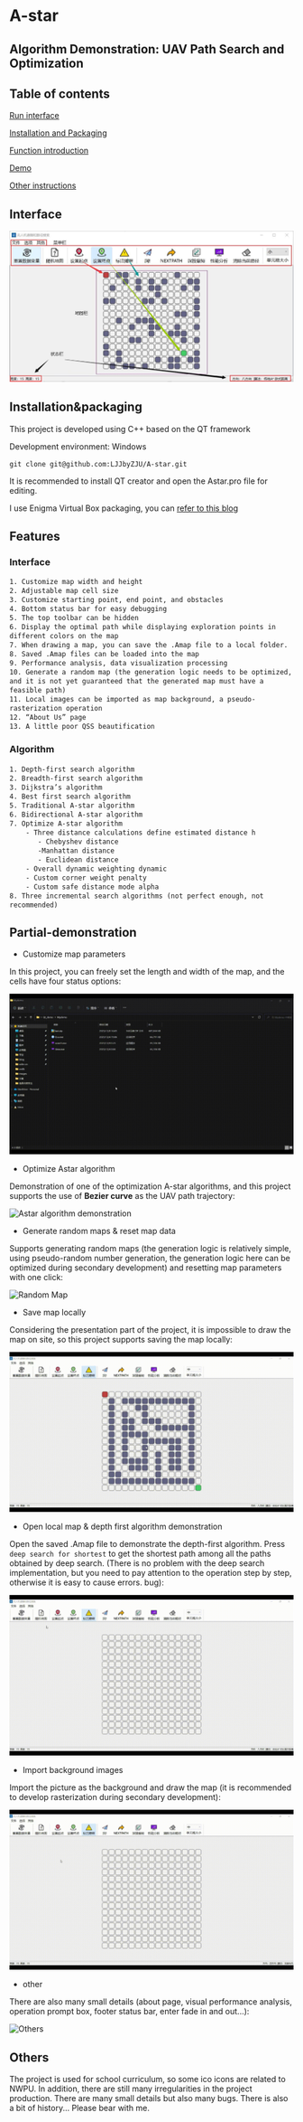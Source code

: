 # A-star

## Algorithm Demonstration: UAV Path Search and Optimization

## Table of contents

[Run interface](#Interface)

[Installation and Packaging](#Installation&packaging)

[Function introduction](#Features)

[Demo](#Partial-demonstration)

[Other instructions](#Other)

## Interface

![Interface](./README/RDME_IMG/界面.jpg)

## Installation&packaging

This project is developed using C++ based on the QT framework

Development environment: Windows

```
git clone git@github.com:LJJbyZJU/A-star.git
```

It is recommended to install QT creator and open the Astar.pro file for editing.

I use Enigma Virtual Box packaging, you can [refer to this blog](https://blog.csdn.net/qq_40994692/article/details/113880198)

## Features

### Interface

```
1. Customize map width and height
2. Adjustable map cell size
3. Customize starting point, end point, and obstacles
4. Bottom status bar for easy debugging
5. The top toolbar can be hidden
6. Display the optimal path while displaying exploration points in different colors on the map
7. When drawing a map, you can save the .Amap file to a local folder.
8. Saved .Amap files can be loaded into the map
9. Performance analysis, data visualization processing
10. Generate a random map (the generation logic needs to be optimized, and it is not yet guaranteed that the generated map must have a feasible path)
11. Local images can be imported as map background, a pseudo-rasterization operation
12. “About Us” page
13. A little poor QSS beautification
```

### Algorithm

```
1. Depth-first search algorithm
2. Breadth-first search algorithm
3. Dijkstra’s algorithm
4. Best first search algorithm
5. Traditional A-star algorithm
6. Bidirectional A-star algorithm
7. Optimize A-star algorithm
    - Three distance calculations define estimated distance h
       - Chebyshev distance
       -Manhattan distance
       - Euclidean distance
    - Overall dynamic weighting dynamic
    - Custom corner weight penalty
    - Custom safe distance mode alpha
8. Three incremental search algorithms (not perfect enough, not recommended)
```

## Partial-demonstration

- Customize map parameters

In this project, you can freely set the length and width of the map, and the cells have four status options:

![Set Map](./README/RDME_IMG/Astar_gif/设置地图.gif)

- Optimize Astar algorithm

Demonstration of one of the optimization A-star algorithms, and this project supports the use of **Bezier curve** as the UAV path trajectory:

![Astar algorithm demonstration](./README/RDME_IMG/Astar_gif/A星&贝塞尔.gif)

- Generate random maps & reset map data

Supports generating random maps (the generation logic is relatively simple, using pseudo-random number generation, the generation logic here can be optimized during secondary development) and resetting map parameters with one click:

![Random Map](./README/RDME_IMG/Astar_gif/随机地图.gif)

- Save map locally

Considering the presentation part of the project, it is impossible to draw the map on site, so this project supports saving the map locally:

![Save Map](./README/RDME_IMG/Astar_gif/保存地图.gif)

- Open local map & depth first algorithm demonstration

Open the saved .Amap file to demonstrate the depth-first algorithm. Press `deep search for shortest` to get the shortest path among all the paths obtained by deep search. (There is no problem with the deep search implementation, but you need to pay attention to the operation step by step, otherwise it is easy to cause errors. bug):

![Open map](./README/RDME_IMG/Astar_gif/深搜.gif)

- Import background images

Import the picture as the background and draw the map (it is recommended to develop rasterization during secondary development):

![Background Image](./README/RDME_IMG/Astar_gif/打开&清除背景.gif)

- other

There are also many small details (about page, visual performance analysis, operation prompt box, footer status bar, enter fade in and out...):

![Others](./README/RDME_IMG/Astar_gif/其他.gif)

## Others

The project is used for school curriculum, so some ico icons are related to NWPU. In addition, there are still many irregularities in the project production. There are many small details but also many bugs. There is also a bit of history... Please bear with me.